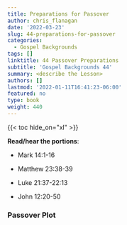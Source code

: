```yaml
---
title: Preparations for Passover
author: chris_flanagan
date: '2022-03-23'
slug: 44-preparations-for-passover
categories:
  - Gospel Backgrounds
tags: []
linktitle: 44 Passover Preparations
subtitle: 'Gospel Backgrounds 44'
summary: <describe the Lesson>
authors: []
lastmod: '2022-01-11T16:41:23-06:00'
featured: no
type: book
weight: 440
---
```

{{< toc hide_on="xl" >}}



**Read/hear the portions**:

* Mark 14:1-16

* Matthew 23:38-39
* Luke 21:37-22:13
* John 12:20-50

### Passover Plot


<script type="text/javascript">
  window.ESV_CROSSREF_OPTIONS = {
    body_background_color: 'D7E5F0',
    header_font_size: 10,
    body_font_size: 14,
    footer_font_size: 8,
    header_font_family: 'Arial',
    body_font_family: 'Times'
  };
</script>
<script src="https://static.esvmedia.org/crossref/crossref.min.js" type="text/javascript"></script> 